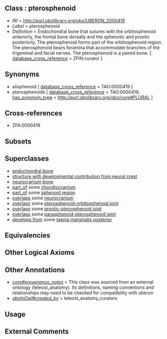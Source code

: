 
## Class : pterosphenoid

 * *IRI* = http://purl.obolibrary.org/obo/UBERON_2000419
 * *Label* = pterosphenoid
 * *Definition* = Endochondral bone that sutures with the orbitosphenoid anteriorly, the frontal bone dorsally and the sphenotic and prootic posteriorly. The pterosphenoid forms part of the orbitosphenoid region. The pterosphenoid bears foramina that accommodate branches of the trigeminal and facial nerves. The pterosphenoid is a paired bone. [ [database_cross_reference](../../ef/oboInOwl#hasDbXref.md) = ZFIN:curator ]

## Synonyms

 * alisphenoid [ [database_cross_reference](../../ef/oboInOwl#hasDbXref.md) = TAO:0000419 ]
 * pterosphenoids [ [database_cross_reference](../../ef/oboInOwl#hasDbXref.md) = TAO:0000419, [has_synonym_type](../../pe/oboInOwl#hasSynonymType.md) = http://purl.obolibrary.org/obo/core#PLURAL ]

## Cross-references

 * ZFA:0000419

## Subsets


## Superclasses

 * [endochondral bone](../../UBERON/13/UBERON_0002513.md)
 * [structure with developmental contribution from neural crest](../../UBERON/14/UBERON_0010314.md)
 * [neurocranium bone](../../UBERON/64/UBERON_0011164.md)
 * [part_of](../../BFO/50/BFO_0000050.md) some [chondrocranium](../../UBERON/41/UBERON_0002241.md)
 * [part_of](../../BFO/50/BFO_0000050.md) some [sphenoid region](../../UBERON/11/UBERON_0003111.md)
 * [overlaps](../../RO/31/RO_0002131.md) some [neurocranium](../../UBERON/03/UBERON_0001703.md)
 * [overlaps](../../RO/31/RO_0002131.md) some [pterosphenoid-orbitosphenoid joint](../../UBERON/31/UBERON_2001831.md)
 * [overlaps](../../RO/31/RO_0002131.md) some [prootic-pterosphenoid joint](../../UBERON/33/UBERON_2002033.md)
 * [overlaps](../../RO/31/RO_0002131.md) some [parasphenoid-pterosphenoid joint](../../UBERON/17/UBERON_2002217.md)
 * [develops from](../../RO/02/RO_0002202.md) some [taenia marginalis posterior](../../UBERON/15/UBERON_2001515.md)

## Equivalencies


## Other Logical Axioms


## Other Annotations

 * *[core#provenance_notes](../../core#provenance/es/core#provenance_notes.md)* = This class was sourced from an external ontology (teleost_anatomy). Its definitions, naming conventions and relationships may need to be checked for compatibility with uberon
 * *[oboInOwl#created_by](../../oboInOwl#created/by/oboInOwl#created_by.md)* = teleost_anatomy_curators

## Usage


## External Comments

